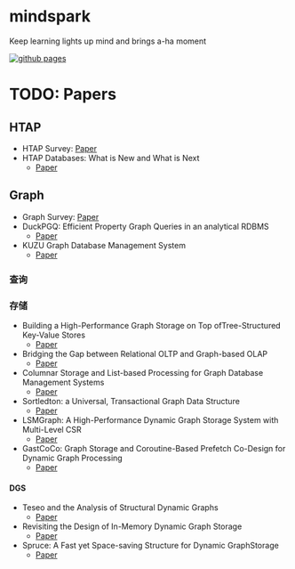 # mindspark

Keep learning lights up mind and brings a-ha moment

[![github
pages](https://github.com/qishipengqsp/mindspark/actions/workflows/gh-pages.yml/badge.svg)](https://github.com/qishipengqsp/mindspark/actions/workflows/gh-pages.yml)


# TODO: Papers

## HTAP

- HTAP Survey: [Paper](https://arxiv.org/abs/2404.15670)
- HTAP Databases: What is New and What is Next
    - [Paper](https://dl.acm.org/doi/pdf/10.1145/3514221.3522565)

## Graph

- Graph Survey: [Paper](https://arxiv.org/abs/2211.13170)
- DuckPGQ: Efficient Property Graph Queries in an analytical RDBMS
    - [Paper](https://www.cidrdb.org/cidr2023/papers/p66-wolde.pdf)
- KUZU Graph Database Management System
    - [Paper](https://www.cidrdb.org/cidr2023/papers/p48-jin.pdf)

### 查询

### 存储

- Building a High-Performance Graph Storage on Top ofTree-Structured Key-Value Stores
    - [Paper](https://www.sciopen.com/article/pdf/10.26599/BDMA.2023.9020015.pdf?ifPreview=0)
- Bridging the Gap between Relational OLTP and Graph-based OLAP
    - [Paper](https://www.usenix.org/system/files/atc23-shen.pdf)
- Columnar Storage and List-based Processing for Graph Database Management Systems
    - [Paper](https://www.vldb.org/pvldb/vol14/p2491-gupta.pdf)
- Sortledton: a Universal, Transactional Graph Data Structure
    - [Paper](https://www.vldb.org/pvldb/vol15/p1173-fuchs.pdf)
- LSMGraph: A High-Performance Dynamic Graph Storage System with Multi-Level CSR
    - [Paper](https://arxiv.org/abs/2411.06392v2)
- GastCoCo: Graph Storage and Coroutine-Based Prefetch Co-Design for Dynamic Graph Processing
    - [Paper](https://arxiv.org/pdf/2312.14396)

#### DGS

- Teseo and the Analysis of Structural Dynamic Graphs
    - [Paper](https://vldb.org/pvldb/vol14/p1053-leo.pdf)
- Revisiting the Design of In-Memory Dynamic Graph Storage
    - [Paper](https://arxiv.org/pdf/2502.10959)
- Spruce: A Fast yet Space-saving Structure for Dynamic GraphStorage
    - [Paper](https://random-shite.content.as207960.net/3639282.pdf)